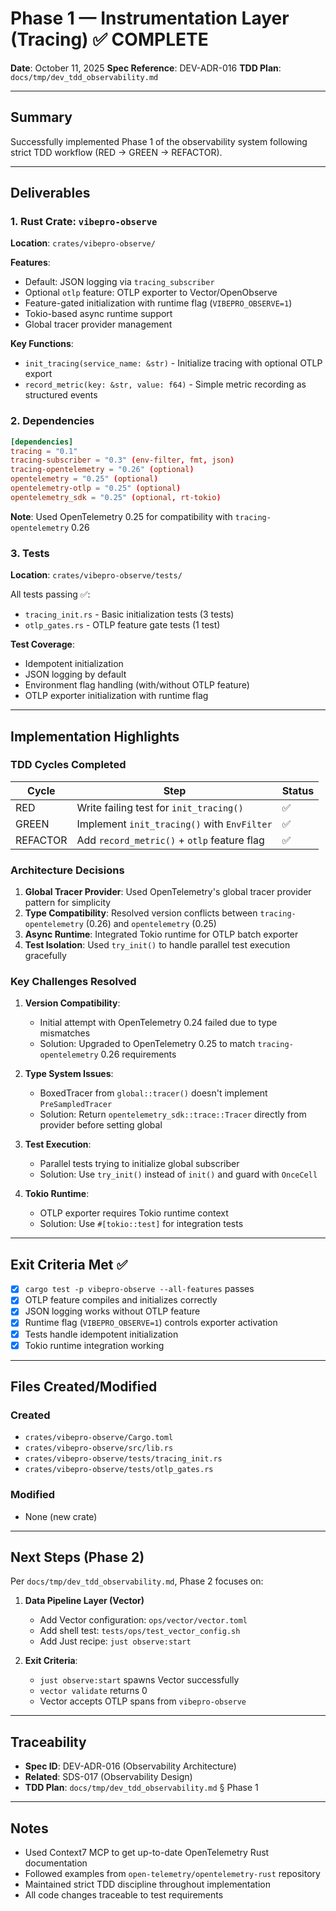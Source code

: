 # Phase 1 — Instrumentation Layer (Tracing) ✅ COMPLETE

**Date**: October 11, 2025
**Spec Reference**: DEV-ADR-016
**TDD Plan**: `docs/tmp/dev_tdd_observability.md`

---

## Summary

Successfully implemented Phase 1 of the observability system following strict TDD workflow (RED → GREEN → REFACTOR).

---

## Deliverables

### 1. Rust Crate: `vibepro-observe`

**Location**: `crates/vibepro-observe/`

**Features**:

-   Default: JSON logging via `tracing_subscriber`
-   Optional `otlp` feature: OTLP exporter to Vector/OpenObserve
-   Feature-gated initialization with runtime flag (`VIBEPRO_OBSERVE=1`)
-   Tokio-based async runtime support
-   Global tracer provider management

**Key Functions**:

-   `init_tracing(service_name: &str)` - Initialize tracing with optional OTLP export
-   `record_metric(key: &str, value: f64)` - Simple metric recording as structured events

### 2. Dependencies

```toml
[dependencies]
tracing = "0.1"
tracing-subscriber = "0.3" (env-filter, fmt, json)
tracing-opentelemetry = "0.26" (optional)
opentelemetry = "0.25" (optional)
opentelemetry-otlp = "0.25" (optional)
opentelemetry_sdk = "0.25" (optional, rt-tokio)
```

**Note**: Used OpenTelemetry 0.25 for compatibility with `tracing-opentelemetry` 0.26

### 3. Tests

**Location**: `crates/vibepro-observe/tests/`

All tests passing ✅:

-   `tracing_init.rs` - Basic initialization tests (3 tests)
-   `otlp_gates.rs` - OTLP feature gate tests (1 test)

**Test Coverage**:

-   Idempotent initialization
-   JSON logging by default
-   Environment flag handling (with/without OTLP feature)
-   OTLP exporter initialization with runtime flag

---

## Implementation Highlights

### TDD Cycles Completed

| Cycle    | Step                                        | Status |
| -------- | ------------------------------------------- | ------ |
| RED      | Write failing test for `init_tracing()`     | ✅     |
| GREEN    | Implement `init_tracing()` with `EnvFilter` | ✅     |
| REFACTOR | Add `record_metric()` + `otlp` feature flag | ✅     |

### Architecture Decisions

1. **Global Tracer Provider**: Used OpenTelemetry's global tracer provider pattern for simplicity
2. **Type Compatibility**: Resolved version conflicts between `tracing-opentelemetry` (0.26) and `opentelemetry` (0.25)
3. **Async Runtime**: Integrated Tokio runtime for OTLP batch exporter
4. **Test Isolation**: Used `try_init()` to handle parallel test execution gracefully

### Key Challenges Resolved

1. **Version Compatibility**:

    - Initial attempt with OpenTelemetry 0.24 failed due to type mismatches
    - Solution: Upgraded to OpenTelemetry 0.25 to match `tracing-opentelemetry` 0.26 requirements

2. **Type System Issues**:

    - BoxedTracer from `global::tracer()` doesn't implement `PreSampledTracer`
    - Solution: Return `opentelemetry_sdk::trace::Tracer` directly from provider before setting global

3. **Test Execution**:

    - Parallel tests trying to initialize global subscriber
    - Solution: Use `try_init()` instead of `init()` and guard with `OnceCell`

4. **Tokio Runtime**:
    - OTLP exporter requires Tokio runtime context
    - Solution: Use `#[tokio::test]` for integration tests

---

## Exit Criteria Met ✅

-   [x] `cargo test -p vibepro-observe --all-features` passes
-   [x] OTLP feature compiles and initializes correctly
-   [x] JSON logging works without OTLP feature
-   [x] Runtime flag (`VIBEPRO_OBSERVE=1`) controls exporter activation
-   [x] Tests handle idempotent initialization
-   [x] Tokio runtime integration working

---

## Files Created/Modified

### Created

-   `crates/vibepro-observe/Cargo.toml`
-   `crates/vibepro-observe/src/lib.rs`
-   `crates/vibepro-observe/tests/tracing_init.rs`
-   `crates/vibepro-observe/tests/otlp_gates.rs`

### Modified

-   None (new crate)

---

## Next Steps (Phase 2)

Per `docs/tmp/dev_tdd_observability.md`, Phase 2 focuses on:

1. **Data Pipeline Layer (Vector)**

    - Add Vector configuration: `ops/vector/vector.toml`
    - Add shell test: `tests/ops/test_vector_config.sh`
    - Add Just recipe: `just observe:start`

2. **Exit Criteria**:
    - `just observe:start` spawns Vector successfully
    - `vector validate` returns 0
    - Vector accepts OTLP spans from `vibepro-observe`

---

## Traceability

-   **Spec ID**: DEV-ADR-016 (Observability Architecture)
-   **Related**: SDS-017 (Observability Design)
-   **TDD Plan**: `docs/tmp/dev_tdd_observability.md` § Phase 1

---

## Notes

-   Used Context7 MCP to get up-to-date OpenTelemetry Rust documentation
-   Followed examples from `open-telemetry/opentelemetry-rust` repository
-   Maintained strict TDD discipline throughout implementation
-   All code changes traceable to test requirements
